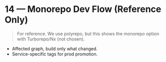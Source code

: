 # 14 — Monorepo Dev Flow (Reference Only)

> For reference. We use polyrepo, but this shows the monorepo option with Turborepo/Nx (not chosen).

- Affected graph, build only what changed.
- Service-specific tags for prod promotion.
